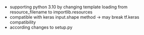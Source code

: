 * supporting python 3.10 by changing template loading from resource_filename to importlib.resources
* compatible with keras input.shape method -> may break tf.keras compatibility
* according changes to setup.py
